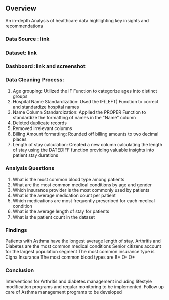 ## **Overview**

An in-depth Analysis of healthcare data highlighting key insights and recommendations

### Data Source : link

### Dataset: link

### Dashboard :link and screenshot

### Data Cleaning Process:

1. Age grouping: Utilized the IF Function to categorize ages into distinct groups
2. Hospital Name Standardization: Used the IF(LEFT) Function to correct and standardize hospital names
3. Name Column Standardization: Applied the PROPER Function to standardize the formatting of names in the "Name" column
4. Deleted duplicate records
5. Removed irrelevant columns
6. Billing Amount formatting: Rounded off billing amounts to two decimal places
7. Length of stay calculation: Created a new column calculating the length of stay using the DATEDIFF function providing valuable insights into patient stay durations

### Analysis Questions

1. What is the most common blood type among patients
2. What are the most common medical conditions by age and gender
3. Which insurance provider is the most commonly used by patients
4. What is the average medication count per patient
5. Which medications are most frequently prescribed for each medical condition
6. What is the average length of stay for patients
7. What is the patient count in the dataset

### Findings 

Patients with Asthma have the longest average length of stay.
Arthritis and Diabetes are the most common medical conditions
Senior citizens account for the largest population segment
The most common insurance type is Cigna Insurance
The most common blood types are B+ O- O+

### Conclusion

Interventions for Arthritis and diabetes management including lifestyle modification programs and regular monitoring to be implemented.
Follow up care of Asthma management programs to be developed





